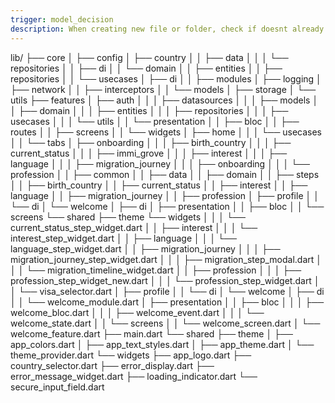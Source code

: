 ```yaml
---
trigger: model_decision
description: When creating new file or folder, check if doesnt already exist.
---
```


lib/
├── core
│   ├── config
│   ├── country
│   │   ├── data
│   │   │   └── repositories
│   │   ├── di
│   │   └── domain
│   │       ├── entities
│   │       ├── repositories
│   │       └── usecases
│   ├── di
│   │   ├── modules
│   ├── logging
│   ├── network
│   │   ├── interceptors
│   │   └── models
│   ├── storage
│   └── utils
├── features
│   ├── auth
│   │   │   ├── datasources
│   │   │   ├── models
│   │   ├── domain
│   │   │   ├── entities
│   │   │   ├── repositories
│   │   │   ├── usecases
│   │   │   └── utils
│   │   └── presentation
│   │       ├── bloc
│   │       ├── routes
│   │       ├── screens
│   │       └── widgets
│   ├── home
│   │   │   └── usecases
│   │           └── tabs
│   ├── onboarding
│   │       │   ├── birth_country
│   │       │   ├── current_status
│   │       │   ├── immi_grove
│   │       │   ├── interest
│   │       │   ├── language
│   │       │   ├── migration_journey
│   │       │   ├── onboarding
│   │       │   └── profession
│   │       ├── common
│   │       ├── data
│   │       ├── domain
│   │       ├── steps
│   │           ├── birth_country
│   │           ├── current_status
│   │           ├── interest
│   │           ├── language
│   │           ├── migration_journey
│   │           ├── profession
│   ├── profile
│   │   └── di
│   └── welcome
│       ├── di
│       ├── presentation
│       │   ├── bloc
│       │   └── screens
└── shared
    ├── theme
    └── widgets
│   │           │   └── current_status_step_widget.dart
│   │           ├── interest
│   │           │   └── interest_step_widget.dart
│   │           ├── language
│   │           │   └── language_step_widget.dart
│   │           ├── migration_journey
│   │           │   ├── migration_journey_step_widget.dart
│   │           │   ├── migration_step_modal.dart
│   │           │   └── migration_timeline_widget.dart
│   │           ├── profession
│   │           │   ├── profession_step_widget_new.dart
│   │           │   └── profession_step_widget.dart
│   │           └── visa_selector.dart
│   ├── profile
│   │   └── di
│   └── welcome
│       ├── di
│       │   └── welcome_module.dart
│       ├── presentation
│       │   ├── bloc
│       │   │   ├── welcome_bloc.dart
│       │   │   ├── welcome_event.dart
│       │   │   └── welcome_state.dart
│       │   └── screens
│       │       └── welcome_screen.dart
│       └── welcome_feature.dart
├── main.dart
└── shared
    ├── theme
    │   ├── app_colors.dart
    │   ├── app_text_styles.dart
    │   ├── app_theme.dart
    │   └── theme_provider.dart
    └── widgets
        ├── app_logo.dart
        ├── country_selector.dart
        ├── error_display.dart
        ├── error_message_widget.dart
        ├── loading_indicator.dart
        └── secure_input_field.dart